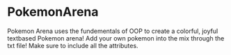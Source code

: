 # PokemonArena
Pokemon Arena uses the fundementals of OOP to create a colorful, joyful textbased Pokemon arena! Add your own pokemon into the mix through the txt file! Make sure to include all the attributes.
